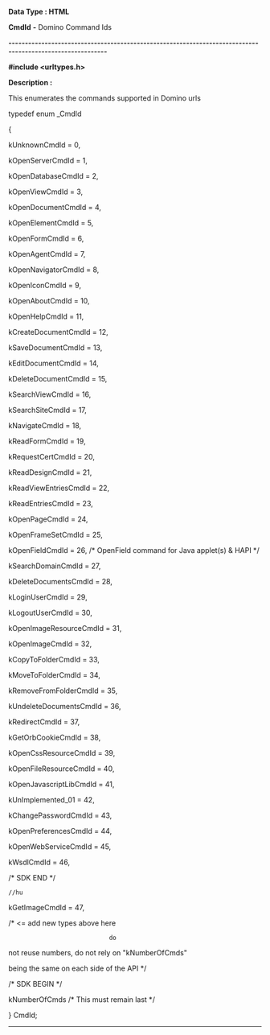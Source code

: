 




<!--
 /\* Font Definitions \*/
 @font-face
 {font-family:Courier;
 panose-1:2 7 4 9 2 2 5 2 4 4;}
@font-face
 {font-family:"Tms Rmn";
 panose-1:2 2 6 3 4 5 5 2 3 4;}
@font-face
 {font-family:Helv;
 panose-1:2 11 6 4 2 2 2 3 2 4;}
@font-face
 {font-family:"Cambria Math";
 panose-1:2 4 5 3 5 4 6 3 2 4;}
 /\* Style Definitions \*/
 p.MsoNormal, li.MsoNormal, div.MsoNormal
 {margin-top:0cm;
 margin-right:0cm;
 margin-bottom:8.0pt;
 margin-left:0cm;
 line-height:107%;
 font-size:11.0pt;
 font-family:"Calibri",sans-serif;}
.MsoChpDefault
 {font-size:11.0pt;}
.MsoPapDefault
 {margin-bottom:8.0pt;
 line-height:107%;}
 /\* Page Definitions \*/
 @page WordSection1
 {size:612.0pt 792.0pt;
 margin:72.0pt 72.0pt 72.0pt 72.0pt;}
div.WordSection1
 {page:WordSection1;}
-->




 


**Data Type : HTML**



**CmdId** **-** Domino
Command Ids


**----------------------------------------------------------------------------------------------------------**



**#include
<urltypes.h>**



**Description :**



This enumerates the
commands supported in Domino urls


 


typedef
enum \_CmdId             


{


   
kUnknownCmdId               = 0,


   
kOpenServerCmdId            = 1,


   
kOpenDatabaseCmdId          = 2,


   
kOpenViewCmdId              = 3,


   
kOpenDocumentCmdId          = 4,


   
kOpenElementCmdId           = 5,


   
kOpenFormCmdId              = 6,


   
kOpenAgentCmdId             = 7,


   
kOpenNavigatorCmdId         = 8,


   
kOpenIconCmdId              = 9,


   
kOpenAboutCmdId             = 10,


   
kOpenHelpCmdId              = 11,


   
kCreateDocumentCmdId        = 12,


   
kSaveDocumentCmdId          = 13,


   
kEditDocumentCmdId          = 14,


   
kDeleteDocumentCmdId        = 15,


   
kSearchViewCmdId            = 16,


   
kSearchSiteCmdId            = 17,


   
kNavigateCmdId              = 18,


   
kReadFormCmdId              = 19,


   
kRequestCertCmdId           = 20,


   
kReadDesignCmdId            = 21,


   
kReadViewEntriesCmdId       = 22,


   
kReadEntriesCmdId           = 23,


   
kOpenPageCmdId              = 24,


   
kOpenFrameSetCmdId          = 25,


   
kOpenFieldCmdId             = 26,   /\* OpenField command for Java applet(s)
& HAPI \*/


   
kSearchDomainCmdId          = 27,


   
kDeleteDocumentsCmdId       = 28,


   
kLoginUserCmdId             = 29,


   
kLogoutUserCmdId            = 30,


   
kOpenImageResourceCmdId     = 31,


   
kOpenImageCmdId             = 32,


   
kCopyToFolderCmdId          = 33,


   
kMoveToFolderCmdId          = 34,


   
kRemoveFromFolderCmdId      = 35,


   
kUndeleteDocumentsCmdId     = 36,


   
kRedirectCmdId              = 37,


   
kGetOrbCookieCmdId          = 38,


   
kOpenCssResourceCmdId       = 39,


   
kOpenFileResourceCmdId      = 40,


   
kOpenJavascriptLibCmdId     = 41,


   
kUnImplemented\_01           = 42,


   
kChangePasswordCmdId        = 43,


   
kOpenPreferencesCmdId       = 44,


   
kOpenWebServiceCmdId        = 45,


   
kWsdlCmdId                  = 46,


/\* SDK END
\*/


    //hu


   
kGetImageCmdId              = 47,


                       
/\* <= add new types above here 


                                do
not reuse numbers, do not rely on "kNumberOfCmds"


                               
being the same on each side of the API \*/


 


/\* SDK
BEGIN \*/


   
kNumberOfCmds           /\* This must remain last \*/


} CmdId;


 


 




----------------------------------------------------------------------------------------------------------


 





